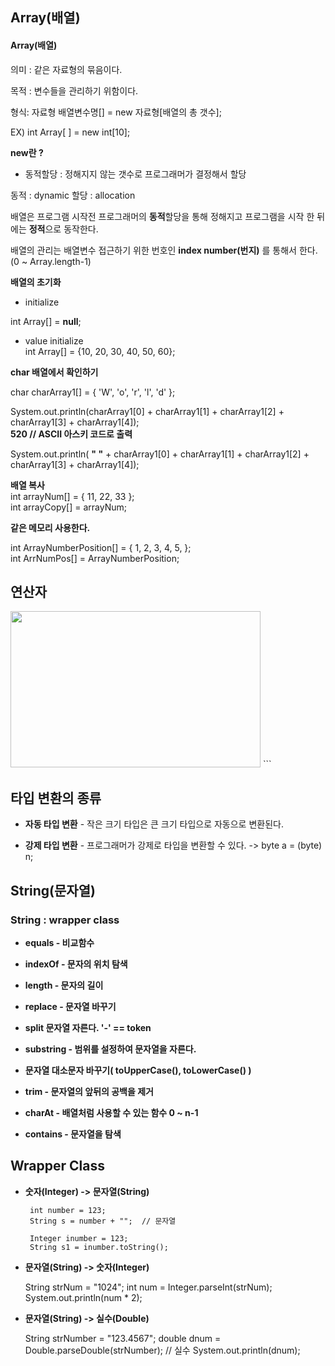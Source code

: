 ## Array(배열)


#### **Array(배열)**

의미 : 같은 자료형의 묶음이다.

목적 : 변수들을 관리하기 위함이다.

형식: 자료형 배열변수명[] = new 자료형[배열의 총 갯수];

EX) int Array[ ] = new int[10];


**new란 ?**

- 동적할당 : 정해지지 않는 갯수로 프로그래머가 결정해서 할당

동적 : dynamic 할당 : allocation

  

배열은 프로그램 시작전 프로그래머의 **동적**할당을 통해 정해지고 프로그램을 시작 한 뒤에는  **정적**으로 동작한다.

  

배열의 관리는 배열변수 접근하기 위한 번호인  **index number(번지)** 를 통해서 한다.(0 ~ Array.length-1)

  

**배열의 초기화**

- initialize

int Array[] =  **null**;

- value initialize  
int Array[] = {10, 20, 30, 40, 50, 60};


**char 배열에서 확인하기**

char charArray1[] = { 'W', 'o', 'r', 'l', 'd' };

  

System.out.println(charArray1[0] + charArray1[1] + charArray1[2] + charArray1[3] + charArray1[4]);  
**520 // ASCII 아스키 코드로 출력**

  

System.out.println(  **" "**  + charArray1[0] + charArray1[1] + charArray1[2] + charArray1[3] + charArray1[4]);


**배열 복사**  
int arrayNum[] = { 11, 22, 33 };  
int arrayCopy[] = arrayNum;

  

**같은 메모리 사용한다.**

int ArrayNumberPosition[] = { 1, 2, 3, 4, 5, };  
int ArrNumPos[] = ArrayNumberPosition;

## 연산자 
<img src ="https://blog.kakaocdn.net/dn/yzqJr/btrdeWYQGLw/uqxjBeYEY7wNoxjHFUtFP1/img.png" width="400" height="250">
```


## 타입 변환의 종류

- **자동 타입 변환** - 작은 크기 타입은 큰 크기 타입으로 자동으로 변환된다.

- **강제 타입 변환** - 프로그래머가 강제로 타입을 변환할 수 있다. -> byte a = (byte) n;



## String(문자열) 
###  **String : wrapper class** ###

- **equals - 비교함수**

- **indexOf - 문자의 위치 탐색**

- **length - 문자의 길이**

- **replace - 문자열 바꾸기**

- **split 문자열 자른다. '-' == token**

- **substring - 범위를 설정하여 문자열을 자른다.**

- **문자열 대소문자 바꾸기( toUpperCase(), toLowerCase() )**

- **trim - 문자열의 앞뒤의 공백을 제거**

- **charAt - 배열처럼 사용할 수 있는 함수 0 ~ n-1**

- **contains - 문자열을 탐색**


##  Wrapper Class


- **숫자(Integer) -> 문자열(String)**

       int number = 123; 
       String s = number + ""; 	// 문자열
        		
       Integer inumber = 123; 
       String s1 = inumber.toString();
       
- **문자열(String) -> 숫자(Integer)**

    String strNum = "1024";
    int num = Integer.parseInt(strNum); 
    System.out.println(num * 2);


- **문자열(String) -> 실수(Double)**

    String strNumber = "123.4567";
    double dnum = Double.parseDouble(strNumber);	// 실수
    System.out.println(dnum);
